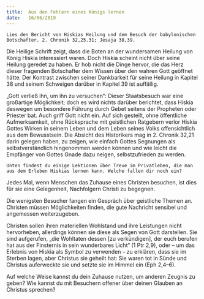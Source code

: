 ```yaml
---
title:  Aus den Fehlern eines Königs lernen
date:   16/06/2019
---
```


`Lies den Bericht von Hiskias Heilung und dem Besuch der babylonischen Botschafter. 2. Chronik 32,25.31; Jesaja 38,39.`

Die Heilige Schrift zeigt, dass die Boten an der wundersamen Heilung von König Hiskia interessiert waren. Doch Hiskia scheint nicht über seine Heilung geredet zu haben. Er hob nicht die Dinge hervor, die das Herz dieser fragenden Botschafter dem Wissen über den wahren Gott geöffnet hätte. Der Kontrast zwischen seiner Dankbarkeit für seine Heilung in Kapitel 38 und seinem Schweigen darüber in Kapitel 39 ist auffällig.

„Gott verließ ihn, um ihn zu versuchen“: Dieser Staatsbesuch war eine großartige Möglichkeit; doch es wird nichts darüber berichtet, dass Hiskia deswegen um besondere Führung durch Gebet seitens der Propheten oder Priester bat. Auch griff Gott nicht ein. Auf sich gestellt, ohne öffentliche Aufmerksamkeit, ohne Rücksprache mit geistlichen Ratgebern verlor Hiskia Gottes Wirken in seinem Leben und dem Leben seines Volks offensichtlich aus dem Bewusstsein. Die Absicht des Historikers mag in 2. Chronik 32,21 darin gelegen haben, zu zeigen, wie einfach Gottes Segnungen als selbstverständlich hingenommen werden können und wie leicht die Empfänger von Gottes Gnade dazu neigen, selbstzufrieden zu werden.

`Unten findest du einige Lektionen über Treue im Privatleben, die man aus dem Erleben Hiskias lernen kann. Welche fallen dir noch ein?`

Jedes Mal, wenn Menschen das Zuhause eines Christen besuchen, ist dies für sie eine Gelegenheit, Nachfolgern Christi zu begegnen.

Die wenigsten Besucher fangen ein Gespräch über geistliche Themen an. Christen müssen Möglichkeiten finden, die gute Nachricht sensibel und angemessen weiterzugeben.

Christen sollen ihren materiellen Wohlstand und ihre Leistungen nicht hervorheben, allerdings können sie diese als Segen von Gott darstellen. Sie sind aufgerufen, „die Wohltaten dessen [zu verkündigen], der euch berufen hat aus der Finsternis in sein wunderbares Licht“ (1 Ptr 2,9), oder – um das Erlebnis von Hiskia als Symbol zu verwenden – zu erklären, dass sie im Sterben lagen, aber Christus sie geheilt hat: Sie waren tot in Sünde und Christus auferweckte sie und setzte sie im Himmel ein (Eph 2,4–6).

Auf welche Weise kannst du dein Zuhause nutzen, um anderen Zeugnis zu geben? Wie kannst du mit Besuchern offener über deinen Glauben an Christus sprechen?
